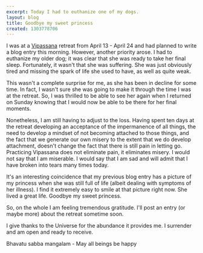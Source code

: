 ```yaml
---
excerpt: Today I had to euthanize one of my dogs.
layout: blog
title: Goodbye my sweet princess
created: 1303778706
---
```

<p>I was at a <a href="http://www.rockies.us.dhamma.org/index.shtml">Vipassana</a> retreat from April 13 - April 24 and had planned to write a blog entry this morning. However, another priority arose. I had to euthanize my older dog; it was clear that she was ready to take her final sleep. Fortunately, it wasn't that she was suffering. She was just obviously tired and missing the spark of life she used to have, as well as quite weak.</p>
<p>This wasn't a complete surprise for me, as she has been in decline for some time. In fact, I wasn't sure she was going to make it through the time I was at the retreat. So, I was thrilled to be able to see her again when I returned on Sunday knowing that I would now be able to be there for her final moments.</p>
<p>Nonetheless, I am still having to adjust to the loss. Having spent ten days at the retreat developing an acceptance of the impermanence of all things, the need to develop a mindset of not becoming attached to those things, and the fact that we generate our own misery to the extent that we do develop attachment, doesn't change the fact that there is still pain in letting go. Practicing Vipassana does not eliminate pain, it eliminates misery. I would not say that I am miserable. I would say that I am sad and will admit that I have broken into tears many times today.</p>
<p>It's an interesting coincidence that my previous blog entry has a picture of my princess when she was still full of life (albeit dealing with symptoms of her illness). I find it extremely easy to smile at that picture right now. She lived a great life. Goodbye my sweet princess.</p>
<p>So, on the whole I am feeling tremendous gratitude. I'll post an entry (or maybe more) about the retreat sometime soon.</p>
<p>I give thanks to the Universe for the abundance it provides me. I surrender and am open and ready to receive.</p>
<p>Bhavatu sabba mangalam - May all beings be happy</p>
